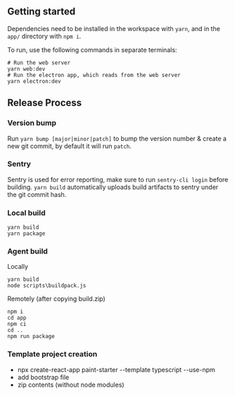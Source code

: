 ## Getting started

Dependencies need to be installed in the workspace with `yarn`, and in the `app/` directory with `npm i`.

To run, use the following commands in separate terminals:

```
# Run the web server
yarn web:dev
# Run the electron app, which reads from the web server
yarn electron:dev
```

## Release Process

### Version bump

Run `yarn bump [major|minor|patch]` to bump the version number & create a new git commit, by default it will run `patch`.

### Sentry

Sentry is used for error reporting, make sure to run `sentry-cli login` before building.
`yarn build` automatically uploads build artifacts to sentry under the git commit hash.

### Local build

```
yarn build
yarn package
```

### Agent build

Locally

```
yarn build
node scripts\buildpack.js
```

Remotely (after copying build.zip)

```
npm i
cd app
npm ci
cd ..
npm run package
```

### Template project creation

- npx create-react-app paint-starter --template typescript --use-npm
- add bootstrap file
- zip contents (without node modules)
